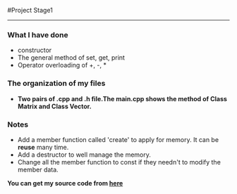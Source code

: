 #Project Stage1
***
### What I have done
* constructor
* The general method of set, get, print
* Operator overloading of +, -, *

### The organization of my files
* **Two pairs of .cpp and .h file.The main.cpp shows the method of Class Matrix and Class Vector.**

### Notes
* Add a member function called 'create' to apply for memory. It can be **reuse** many time.
* Add a destructor to well manage the memory. 
* Change all the member function to const if they needn't to modify the member data.

**You can get my source code from [here](https://github.com/Z-Booker/Cpp_homework/tree/master/project)**
